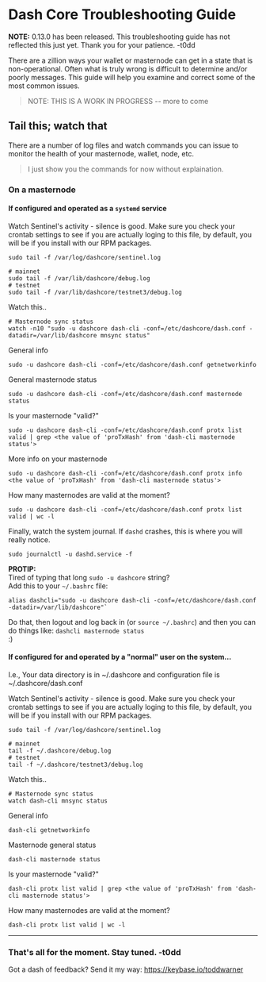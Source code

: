 # Dash Core Troubleshooting Guide

**NOTE:** 0.13.0 has been released. This troubleshooting guide has not
reflected this just yet. Thank you for your patience. -t0dd

There are a zillion ways your wallet or masternode can get in a state that is
non-operational. Often what is truly wrong is difficult to determine and/or
poorly messages. This guide will help you examine and correct some of the most
common issues.

> NOTE: THIS IS A WORK IN PROGRESS -- more to come


## Tail this; watch that

There are a number of log files and watch commands you can issue to monitor the health of your masternode, wallet, node, etc.

> I just show you the commands for now without explaination.

### On a masternode

#### If configured and operated as a `systemd` service

Watch Sentinel's activity - silence is good. Make sure you check your crontab
settings to see if you are actually loging to this file, by default, you will
be if you install with our RPM packages.
```
sudo tail -f /var/log/dashcore/sentinel.log
```

```
# mainnet
sudo tail -f /var/lib/dashcore/debug.log
# testnet
sudo tail -f /var/lib/dashcore/testnet3/debug.log
```

Watch this..
```
# Masternode sync status
watch -n10 "sudo -u dashcore dash-cli -conf=/etc/dashcore/dash.conf -datadir=/var/lib/dashcore mnsync status"
```

<!--
```
# What does the network think the status of your masternode is?
# "ENABLED" is good.
# WARNING: It's better to verify this with a fully-synced wallet or other node.
#   If you masternode is not fully synced and not communicating correctly, it
#   will likely give you false information.
sudo -u dashcore watch -n10 "dash-cli -conf=/etc/dashcore/dash.conf -datadir=/var/lib/dashcore masternode list full | grep <MASTERNODE_IP_ADDRESS>"
```
-->

General info
```
sudo -u dashcore dash-cli -conf=/etc/dashcore/dash.conf getnetworkinfo
```

General masternode status
```
sudo -u dashcore dash-cli -conf=/etc/dashcore/dash.conf masternode status
```


Is your masternode "valid?"
```
sudo -u dashcore dash-cli -conf=/etc/dashcore/dash.conf protx list valid | grep <the value of 'proTxHash' from 'dash-cli masternode status'>
```

More info on your masternode
```
sudo -u dashcore dash-cli -conf=/etc/dashcore/dash.conf protx info <the value of 'proTxHash' from 'dash-cli masternode status'>
```

How many masternodes are valid at the moment?
```
sudo -u dashcore dash-cli -conf=/etc/dashcore/dash.conf protx list valid | wc -l
```

Finally, watch the system journal. If `dashd` crashes, this is where you will really notice.

```
sudo journalctl -u dashd.service -f
```

**PROTIP:**  
Tired of typing that long `sudo -u dashcore` string?  
Add this to your `~/.bashrc` file:  
```
alias dashcli="sudo -u dashcore dash-cli -conf=/etc/dashcore/dash.conf -datadir=/var/lib/dashcore"`  
```  
Do that, then logout and log back in (or `source ~/.bashrc`) and then you can  
do things like: `dashcli masternode status`  
:)


#### If configured for and operated by a "normal" user on the system...

I.e., Your data directory is in ~/.dashcore and configuration file is
~/.dashcore/dash.conf

Watch Sentinel's activity - silence is good. Make sure you check your crontab
settings to see if you are actually loging to this file, by default, you will
be if you install with our RPM packages.
```
sudo tail -f /var/log/dashcore/sentinel.log
```

```
# mainnet
tail -f ~/.dashcore/debug.log
# testnet
tail -f ~/.dashcore/testnet3/debug.log
```

Watch this..
```
# Masternode sync status
watch dash-cli mnsync status
```

<!--
What does the network think the status of your masternode is?  
"ENABLED" is good.
```
# WARNING: It's better to verify this with a fully-synced wallet or other node.
#   If you masternode is not fully synced and not communicating correctly, it
#   will likely give you false information.
dash-cli masternode list full | grep <MASTERNODE_IP_ADDRESS>"
```

How many masternodes are enabled at the moment?
```
sudo -u dashcore watch -n15 "dash-cli -conf=/etc/dashcore/dash.conf masternode list full| grep ENABLED|grep -v PRE_ENABLED|wc -l"
```
-->

General info
```
dash-cli getnetworkinfo
```

Masternode general status
```
dash-cli masternode status
```

Is your masternode "valid?"
```
dash-cli protx list valid | grep <the value of 'proTxHash' from 'dash-cli masternode status'>
```

How many masternodes are valid at the moment?
```
dash-cli protx list valid | wc -l
```

---

### That's all for the moment. Stay tuned. -t0dd

Got a dash of feedback? Send it my way: <https://keybase.io/toddwarner>
